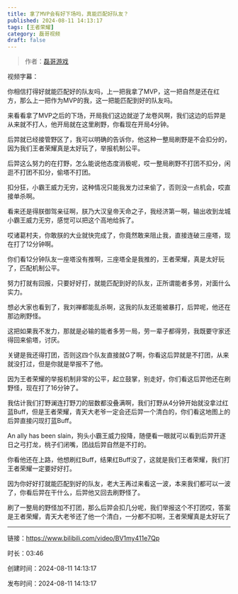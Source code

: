 ```yaml
---
title: 拿了MVP会有好下场吗，真能匹配好队友？
published: 2024-08-11 14:13:17
tags: [王者荣耀]
category: 磊哥视频
draft: false
---
```



> 作者：[磊哥游戏](https://space.bilibili.com/268941858?spm_id_from=333.788.upinfo.head.click)

视频字幕：

你相信打得好就能匹配好的队友吗，上一把我拿了MVP，这一把自然是还在红方，那么上一把作为MVP的我，这一把能匹配到好的队友吗。

来看看拿了MVP之后的下场，开局我们这边就逆了龙卷风啊，我们这边的后羿是从来就不打人，他开局就在这里刷野，你看现在开局4分钟。

后羿就已经接管野区了，我可以明确的告诉你，他这种一整局刷野是不会扣分的，因为我们王者荣耀真是太好玩了，举报机制公平。

后羿这么努力的在打野，怎么能说他态度消极呢，哎一整局刷野不打团不扣分，闲逛不打团不扣分，偷塔不打团。

扣分狂，小霸王威力无穷，这种情况只能我发力过来偷了，否则没一点机会，哎直接单杀啊。

看来还是得朕御驾亲征啊，朕乃大汉皇帝天命之子，我经济第一啊，输出收到龙城小霸王威力无穷，感觉可以把这个高地给拆了。

哎诸葛村夫，你敢朕的大业就快完成了，你竟然敢来阻止我，直接连破三座塔，现在打了12分钟啊。

你们看12分钟队友一座塔没有推啊，三座塔全是我推的，王者荣耀，真是太好玩了，匹配机制公平。

努力打就有回报，只要好好打，就能匹配到好的队友，正所谓能者多劳，对面什么实力。

想必大家也看到了，我刘禅都能乱杀啊，这我的队友还能被暴打，后羿呢，他还在那边刷野怪。

这把如果我不发力，那就是必输的能者多劳一局，劳一辈子都得劳，我既要守家还得回来偷塔，讨厌。

关键是我还得打团，否则这四个队友直接就G了啊，你看这后羿就是不打团，从来就没打过，但是你就是举报不了他。

因为王者荣耀的举报机制非常的公平，起立鼓掌，别走好，你们看这后羿他还在刷野怪，现在打了16分钟了。

我估计我们打野澜连打野刀的层数都没叠满啊，我们打野从4分钟开始就没拿过红蓝Buff，但是王者荣耀，青天大老爷一定会还后羿一个清白的，你们看这地图上的后羿直接闪现打蓝Buff。

An ally has been slain，狗头小霸王威力投降，随便看一眼就可以看到后羿开逐日之弓打龙，桃子们闭嘴，团战后羿自然是不打的。

你看他还在上路，他想刷红Buff，结果红Buff没了，这就是我们王者荣耀，我们打王者荣耀一定要好好打。

因为你好好打就能匹配到好的队友，老大王再过来看这一波，本来我们都可以一波了，你看后羿在干什么，后羿他又回去刷野怪了。

刷了一整局的野怪加不打团，那么后羿会扣几分呢，我们举报这个不打团哎，答案是王者荣耀，青天大老爷还了他一个清白，一分都不扣啊，王者荣耀真是太好玩了

---


链接：https://www.bilibili.com/video/BV1my411e7Qp



时长：03:46

创建时间：2024-08-11 14:13:17

发布时间：2024-08-11 14:13:17
